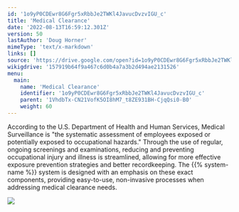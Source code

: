 ```yaml
---
id: '1o9yP0CDEwr8G6Fgr5xRbbJe2TWKl4JavucDvzvIGU_c'
title: 'Medical Clearance'
date: '2022-08-13T16:59:12.301Z'
version: 50
lastAuthor: 'Doug Horner'
mimeType: 'text/x-markdown'
links: []
source: 'https://drive.google.com/open?id=1o9yP0CDEwr8G6Fgr5xRbbJe2TWKl4JavucDvzvIGU_c'
wikigdrive: '157919b64f9a467c6d0b4a7a3b2d494ae2131526'
menu:
  main:
    name: 'Medical Clearance'
    identifier: '1o9yP0CDEwr8G6Fgr5xRbbJe2TWKl4JavucDvzvIGU_c'
    parent: '1VhdbTx-CN21VofK5OI8hM7_t8ZE931BH-CjqQsi0-B0'
    weight: 60
---
```





According to the U.S. Department of Health and Human Services, Medical Surveillance is "the systematic assessment of employees exposed or potentially exposed to occupational hazards." Through the use of regular, ongoing screenings and examinations, reducing and preventing occupational injury and illness is streamlined, allowing for more effective exposure prevention strategies and better recordkeeping. The {{% system-name %}} system is designed with an emphasis on these exact components, providing easy-to-use, non-invasive processes when addressing medical clearance needs.

  
![](../medical-clearance.assets/1000020100000467000002350B8304D5A6748E44.png)  

        

